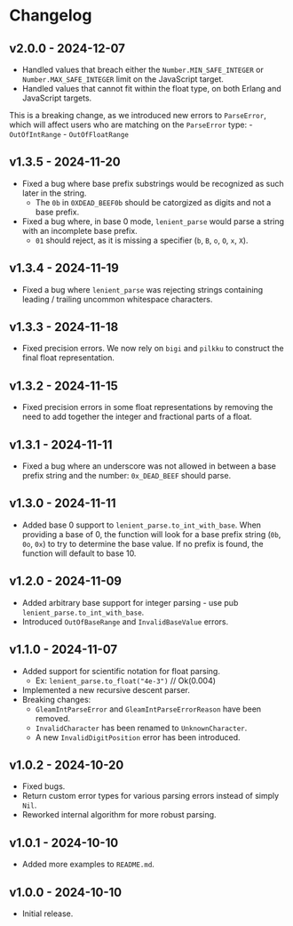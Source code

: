 # Changelog

## v2.0.0 - 2024-12-07

- Handled values that breach either the `Number.MIN_SAFE_INTEGER` or `Number.MAX_SAFE_INTEGER` limit on the JavaScript target.
- Handled values that cannot fit within the float type, on both Erlang and JavaScript targets.

This is a breaking change, as we introduced new errors to `ParseError`, which will affect users who are matching on the `ParseError` type:
    - `OutOfIntRange`
    - `OutOfFloatRange`

## v1.3.5 - 2024-11-20

- Fixed a bug where base prefix substrings would be recognized as such later in the string.
    - The `0b` in `0XDEAD_BEEF0b` should be catorgized as digits and not a base prefix.
- Fixed a bug where, in base 0 mode, `lenient_parse` would parse a string with an incomplete base prefix.
    - `01` should reject, as it is missing a specifier (`b`, `B`, `o`, `O`, `x`, `X`).

## v1.3.4 - 2024-11-19

- Fixed a bug where `lenient_parse` was rejecting strings containing leading / trailing uncommon whitespace characters.

## v1.3.3 - 2024-11-18

- Fixed precision errors. We now rely on `bigi` and `pilkku` to construct the final float representation.

## v1.3.2 - 2024-11-15

- Fixed precision errors in some float representations by removing the need to add together the integer and fractional parts of a float.

## v1.3.1 - 2024-11-11

- Fixed a bug where an underscore was not allowed in between a base prefix string and the number: `0x_DEAD_BEEF` should parse.

## v1.3.0 - 2024-11-11

- Added base 0 support to `lenient_parse.to_int_with_base`. When providing a base of 0, the function will look for a base prefix string (`0b`, `0o`, `0x`) to try to determine the base value. If no prefix is found, the function will default to base 10.

## v1.2.0 - 2024-11-09

- Added arbitrary base support for integer parsing - use pub `lenient_parse.to_int_with_base`.
- Introduced `OutOfBaseRange` and `InvalidBaseValue` errors.

## v1.1.0 - 2024-11-07

- Added support for scientific notation for float parsing.
    - Ex: `lenient_parse.to_float("4e-3")` // Ok(0.004)
- Implemented a new recursive descent parser.
- Breaking changes:
    - `GleamIntParseError` and `GleamIntParseErrorReason` have been removed.
    - `InvalidCharacter` has been renamed to `UnknownCharacter`.
    - A new `InvalidDigitPosition` error has been introduced.

## v1.0.2 - 2024-10-20

- Fixed bugs.
- Return custom error types for various parsing errors instead of simply `Nil`.
- Reworked internal algorithm for more robust parsing.

## v1.0.1 - 2024-10-10

- Added more examples to `README.md`.

## v1.0.0 - 2024-10-10

- Initial release.
